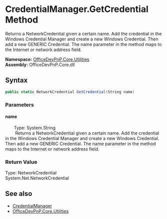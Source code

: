 # CredentialManager.GetCredential Method  
 Returns a NetworkCredential given a certain name. Add the credential in the Windows Credential Manager and create a new Windows Credential. Then add a new GENERIC Credential. The name parameter in the method maps to the Internet or network address field.   

**Namespace:** [OfficeDevPnP.Core.Utilities](OfficeDevPnP.Core.Utilities.md)  
**Assembly:** OfficeDevPnP.Core.dll  
## Syntax
```C#
public static NetworkCredential GetCredential(String name)
```
### Parameters
#### name  
&emsp;&emsp;Type: System.String  
&emsp;&emsp; Returns a NetworkCredential given a certain name. Add the credential in the Windows Credential Manager and create a new Windows Credential. Then add a new GENERIC Credential. The name parameter in the method maps to the Internet or network address field.   

  

### Return Value
Type: NetworkCredential  
System.Net.NetworkCredential  


## See also
- [CredentialManager](OfficeDevPnP.Core.Utilities.CredentialManager.md) 
- [OfficeDevPnP.Core.Utilities](OfficeDevPnP.Core.Utilities.md) 

